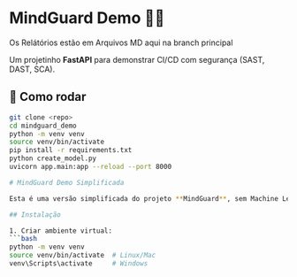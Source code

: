 # MindGuard Demo 🧠🎰
Os Relátórios estão em Arquivos MD aqui na branch principal


Um projetinho **FastAPI** para demonstrar CI/CD com segurança (SAST, DAST, SCA).

## 🚀 Como rodar

```bash
git clone <repo>
cd mindguard_demo
python -m venv venv
source venv/bin/activate
pip install -r requirements.txt
python create_model.py
uvicorn app.main:app --reload --port 8000

# MindGuard Demo Simplificada

Esta é uma versão simplificada do projeto **MindGuard**, sem Machine Learning, mas com vulnerabilidades propositalmente incluídas para testes de segurança (SAST, DAST e SCA).

## Instalação

1. Criar ambiente virtual:
```bash
python -m venv venv
source venv/bin/activate  # Linux/Mac
venv\Scripts\activate     # Windows

